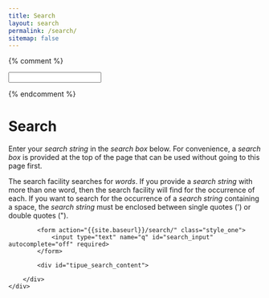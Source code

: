 ```yaml
---
title: Search
layout: search
permalink: /search/
sitemap: false
---
```


{% comment %}
<form action="{{site.baseurl}}/search/">
<input type="text" name="q" id="search_input" autocomplete="off" required>
</form>
{% endcomment %}

<div class="section_container_wrapper section_container_wrapper_border container_bottom_margin_10">
    <h1>Search</h1>
    <div class="section_container container_top_margin_10 container_bottom_margin_10">
        <div class="container container_right_margin_20">
            <p>Enter your <i>search string</i> in the <i>search box</i> below. For convenience, a <i>search box</i> is provided at the top of the page that can be used without going to this page first.</p>
            <p>The search facility searches for <i>words</i>. If you provide a <i>search string</i> with more than one word, then the search facility will find for the occurrence of each. If you want to search for the occurrence of a <i>search string</i> containing a space, the <i>search string</i> must be enclosed between single quotes (') or double quotes (").</p>

            <form action="{{site.baseurl}}/search/" class="style_one">
                <input type="text" name="q" id="search_input" autocomplete="off" required>
            </form>
            
            <div id="tipue_search_content">

        </div>
    </div>
</div>
 
<script>
    $(document).ready(function() {
         $('#search_input').tipuesearch({
                'debug': true,
                'mode': 'json',
                'contentLocation': '{{site.baseurl}}/search.json',
                'show': 20,
                'showURL': false,
                'highlightTerms': false,
         });
    });
</script>
